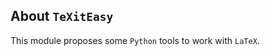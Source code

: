 About `TeXitEasy`
-----------------

This module proposes some `Python` tools to work with `LaTeX`.

